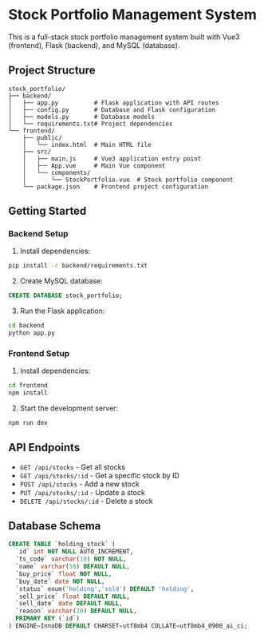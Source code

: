 # Stock Portfolio Management System

This is a full-stack stock portfolio management system built with Vue3 (frontend), Flask (backend), and MySQL (database).

## Project Structure
```
stock_portfolio/
├── backend/
│   ├── app.py          # Flask application with API routes
│   ├── config.py       # Database and Flask configuration
│   ├── models.py       # Database models
│   └── requirements.txt# Project dependencies
└── frontend/
    ├── public/
    │   └── index.html  # Main HTML file
    ├── src/
    │   ├── main.js     # Vue3 application entry point
    │   ├── App.vue     # Main Vue component
    │   └── components/
    │       └── StockPortfolio.vue  # Stock portfolio component
    └── package.json    # Frontend project configuration
```

## Getting Started

### Backend Setup
1. Install dependencies:
```bash
pip install -r backend/requirements.txt
```

2. Create MySQL database:
```sql
CREATE DATABASE stock_portfolio;
```

3. Run the Flask application:
```bash
cd backend
python app.py
```

### Frontend Setup
1. Install dependencies:
```bash
cd frontend
npm install
```

2. Start the development server:
```bash
npm run dev
```

## API Endpoints
- `GET /api/stocks` - Get all stocks
- `GET /api/stocks/:id` - Get a specific stock by ID
- `POST /api/stocks` - Add a new stock
- `PUT /api/stocks/:id` - Update a stock
- `DELETE /api/stocks/:id` - Delete a stock

## Database Schema
```sql
CREATE TABLE `holding_stock` (
  `id` int NOT NULL AUTO_INCREMENT,
  `ts_code` varchar(10) NOT NULL,
  `name` varchar(50) DEFAULT NULL,
  `buy_price` float NOT NULL,
  `buy_date` date NOT NULL,
  `status` enum('holding','sold') DEFAULT 'holding',
  `sell_price` float DEFAULT NULL,
  `sell_date` date DEFAULT NULL,
  `reason` varchar(20) DEFAULT NULL,
  PRIMARY KEY (`id`)
) ENGINE=InnoDB DEFAULT CHARSET=utf8mb4 COLLATE=utf8mb4_0900_ai_ci;